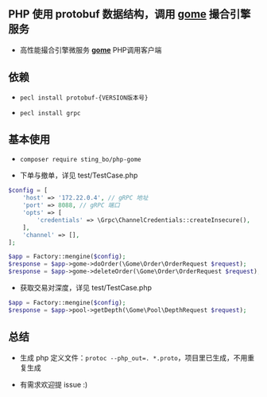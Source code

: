 ## PHP 使用 protobuf 数据结构，调用 **[gome](https://github.com/stingbo/gome)** 撮合引擎服务
- 高性能撮合引擎微服务 **[gome](https://github.com/stingbo/gome)** PHP调用客户端

## 依赖

- `pecl install protobuf-{VERSION版本号}`

- `pecl install grpc`

## 基本使用

- `composer require sting_bo/php-gome`

- 下单与撤单，详见 test/TestCase.php
```php
$config = [
    'host' => '172.22.0.4', // gRPC 地址
    'port' => 8088, // gRPC 端口
    'opts' => [
        'credentials' => \Grpc\ChannelCredentials::createInsecure(),
    ],
    'channel' => [],
];

$app = Factory::mengine($config);
$response = $app->gome->doOrder(\Gome\Order\OrderRequest $request);
$response = $app->gome->deleteOrder(\Gome\Order\OrderRequest $request);
```

- 获取交易对深度，详见 test/TestCase.php
```php
$app = Factory::mengine($config);
$response = $app->pool->getDepth(\Gome\Pool\DepthRequest $request);
```

## 总结

- 生成 php 定义文件：`protoc --php_out=. *.proto`，项目里已生成，不用重复生成

- 有需求欢迎提 issue :)
